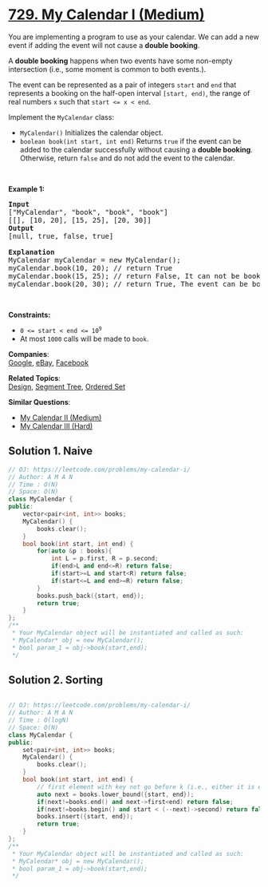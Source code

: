 # [729. My Calendar I (Medium)](https://leetcode.com/problems/my-calendar-i/)

<p>You are implementing a program to use as your calendar. We can add a new event if adding the event will not cause a <strong>double booking</strong>.</p>

<p>A <strong>double booking</strong> happens when two events have some non-empty intersection (i.e., some moment is common to both events.).</p>

<p>The event can be represented as a pair of integers <code>start</code> and <code>end</code> that represents a booking on the half-open interval <code>[start, end)</code>, the range of real numbers <code>x</code> such that <code>start &lt;= x &lt; end</code>.</p>

<p>Implement the <code>MyCalendar</code> class:</p>

<ul>
	<li><code>MyCalendar()</code> Initializes the calendar object.</li>
	<li><code>boolean book(int start, int end)</code> Returns <code>true</code> if the event can be added to the calendar successfully without causing a <strong>double booking</strong>. Otherwise, return <code>false</code> and do not add the event to the calendar.</li>
</ul>

<p>&nbsp;</p>
<p><strong>Example 1:</strong></p>

<pre><strong>Input</strong>
["MyCalendar", "book", "book", "book"]
[[], [10, 20], [15, 25], [20, 30]]
<strong>Output</strong>
[null, true, false, true]

<strong>Explanation</strong>
MyCalendar myCalendar = new MyCalendar();
myCalendar.book(10, 20); // return True
myCalendar.book(15, 25); // return False, It can not be booked because time 15 is already booked by another event.
myCalendar.book(20, 30); // return True, The event can be booked, as the first event takes every time less than 20, but not including 20.</pre>

<p>&nbsp;</p>
<p><strong>Constraints:</strong></p>

<ul>
	<li><code>0 &lt;= start &lt; end &lt;= 10<sup>9</sup></code></li>
	<li>At most <code>1000</code> calls will be made to <code>book</code>.</li>
</ul>


**Companies**:  
[Google](https://leetcode.com/company/google), [eBay](https://leetcode.com/company/ebay), [Facebook](https://leetcode.com/company/facebook)

**Related Topics**:  
[Design](https://leetcode.com/tag/design/), [Segment Tree](https://leetcode.com/tag/segment-tree/), [Ordered Set](https://leetcode.com/tag/ordered-set/)

**Similar Questions**:
* [My Calendar II (Medium)](https://leetcode.com/problems/my-calendar-ii/)
* [My Calendar III (Hard)](https://leetcode.com/problems/my-calendar-iii/)

## Solution 1. Naive

```cpp
// OJ: https://leetcode.com/problems/my-calendar-i/
// Author: A M A N
// Time : O(N)
// Space: O(N)
class MyCalendar {
public:
    vector<pair<int, int>> books;
    MyCalendar() {
        books.clear();
    }
    bool book(int start, int end) {
        for(auto &p : books){
            int L = p.first, R = p.second;
            if(end>L and end<=R) return false;
            if(start>=L and start<R) return false;
            if(start<=L and end>=R) return false;
        }
        books.push_back({start, end});
        return true;
    }
};
/**
 * Your MyCalendar object will be instantiated and called as such:
 * MyCalendar* obj = new MyCalendar();
 * bool param_1 = obj->book(start,end);
 */
```

## Solution 2. Sorting

```cpp

// OJ: https://leetcode.com/problems/my-calendar-i/
// Author: A M A N
// Time : O(logN)
// Space: O(N)
class MyCalendar {
public:
    set<pair<int, int>> books;
    MyCalendar() {
        books.clear();
    }
    bool book(int start, int end) {
        // first element with key not go before k (i.e., either it is equivalent or goes after).
        auto next = books.lower_bound({start, end});
        if(next!=books.end() and next->first<end) return false;
        if(next!=books.begin() and start < (--next)->second) return false;
        books.insert({start, end});
        return true;
    }
};
/**
 * Your MyCalendar object will be instantiated and called as such:
 * MyCalendar* obj = new MyCalendar();
 * bool param_1 = obj->book(start,end);
 */
```